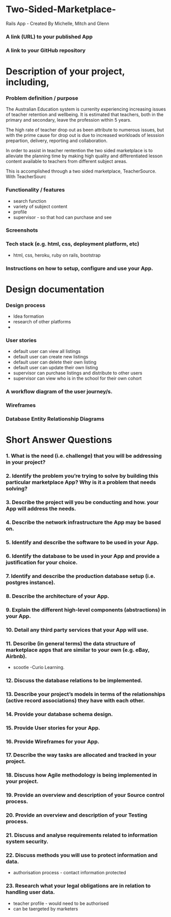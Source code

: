 # Two-Sided-Marketplace-
Rails App - Created By Michelle, Mitch and Glenn

### A link (URL) to your published App
### A link to your GitHub repository

# Description of your project, including,
### Problem definition / purpose

The Australian Education system is currenlty experiencing increasing issues of teacher retention and wellbeing. It is estimated that teachers, both in the primary and secondary, leave the profession within 5 years. 

The high rate of teacher drop out as been attribute to numerous issues, but with the prime cause for drop out is due to increased workloads of lesssion prepartion, delivery, reporting and collaboration. 

In order to assist in teacher rentention the two sided marketplace is to alleviate the planning time by making high quality and differentiated lesson content available to teachers from different subject areas. 

This is accomplished through a two sided marketplace, TeacherSource. With TeacherSourc 


### Functionality / features
- search function
- variety of subject content
- profile
- supervisor - so that hod can purchase and see




### Screenshots

### Tech stack (e.g. html, css, deployment platform, etc)
- html, css, heroku, ruby on rails, bootstrap
### Instructions on how to setup, configure and use your App.


# Design documentation 
### Design process
- Idea formation
- research of other platforms
- 

### User stories
- default user can view all listings
- default user can create new listings
- default user can delete their own listing
- default user can update their own listing
- supervisor can purchase listings and distribute to other users
- supervisor can view who is in the school for their own cohort

### A workflow diagram of the user journey/s.



### Wireframes

### Database Entity Relationship Diagrams



# Short Answer Questions
### 1. What is the need (i.e. challenge) that you will be addressing in your project?

### 2. Identify the problem you’re trying to solve by building this particular marketplace App? Why is it a problem that needs solving?
### 3. Describe the project will you be conducting and how. your App will address the needs.
### 4. Describe the network infrastructure the App may be based on.
### 5. Identify and describe the software to be used in your App.
### 6. Identify the database to be used in your App and provide a justification for your choice.
### 7. Identify and describe the production database setup (i.e. postgres instance).
### 8. Describe the architecture of your App.

### 9. Explain the different high-level components (abstractions) in your App.
### 10. Detail any third party services that your App will use.
### 11. Describe (in general terms) the data structure of marketplace apps that are similar to your own (e.g. eBay, Airbnb).
- scootle
-Curio Learning.
### 12. Discuss the database relations to be implemented.
### 13. Describe your project’s models in terms of the relationships (active record associations) they have with each other.
### 14. Provide your database schema design.
### 15. Provide User stories for your App.
### 16. Provide Wireframes for your App.
### 17. Describe the way tasks are allocated and tracked in your project.
### 18. Discuss how Agile methodology is being implemented in your project.
### 19. Provide an overview and description of your Source control process.
### 20. Provide an overview and description of your Testing process.
### 21. Discuss and analyse requirements related to information system security.
### 22. Discuss methods you will use to protect information and data.
- authorisation process - contact information protected
### 23. Research what your legal obligations are in relation to handling user data.
- teacher profile - would need to be authorised
- can be taergeted by marketers
